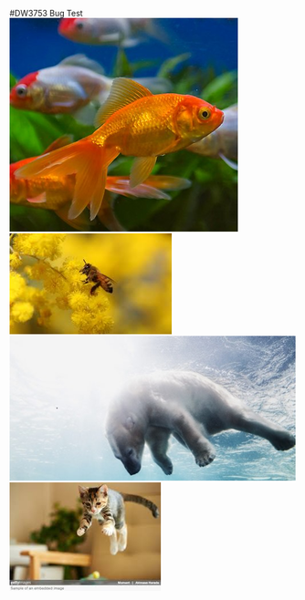 #DW3753 Bug Test
![abc](DevImages/Fish_5ba48e44ee4d6b20c491d028.jpg)
![abc](DevImages/BumbleBee_5ba0d373ee4d6b20c491bc24.jpg)
![abc](DevImages/Bear271220180342.jpg)
![abc](DevImages/dog.png)
